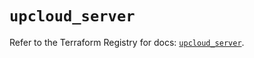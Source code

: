 # `upcloud_server`

Refer to the Terraform Registry for docs: [`upcloud_server`](https://registry.terraform.io/providers/upcloudltd/upcloud/3.3.0/docs/resources/server).

